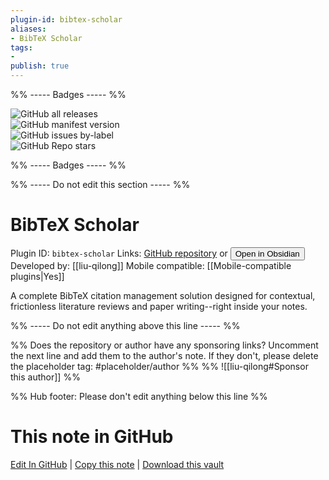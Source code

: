 ```yaml
---
plugin-id: bibtex-scholar
aliases:
- BibTeX Scholar
tags: 
- 
publish: true
---
```


%% ----- Badges ----- %%

![GitHub all releases](https://img.shields.io/github/downloads/liu-qilong/bibtex-scholar/total?color=573E7A&logo=github&style=for-the-badge)   
![GitHub manifest version](https://img.shields.io/github/manifest-json/v/liu-qilong/bibtex-scholar?color=573E7A&logo=github&style=for-the-badge)   
![GitHub issues by-label](https://img.shields.io/github/issues/liu-qilong/bibtex-scholar/help%20wanted?color=573E7A&logo=github&style=for-the-badge)   
![GitHub Repo stars](https://img.shields.io/github/stars/liu-qilong/bibtex-scholar?color=573E7A&logo=github&style=for-the-badge)

%% ----- Badges ----- %%

%% ----- Do not edit this section ----- %%

# BibTeX Scholar

Plugin ID: `bibtex-scholar`
Links: [GitHub repository](https://github.com/liu-qilong/bibtex-scholar) or [<button id=HH>Open in Obsidian</button>](obsidian://show-plugin?id=bibtex-scholar)
Developed by: [[liu-qilong]]
Mobile compatible: [[Mobile-compatible plugins|Yes]]

A complete BibTeX citation management solution designed for contextual, frictionless literature reviews and paper writing--right inside your notes.

%% ----- Do not edit anything above this line ----- %% 

%% Does the repository or author have any sponsoring links? Uncomment the next line and add them to the author's note. If they don't, please delete the placeholder tag: #placeholder/author %%
%% ![[liu-qilong#Sponsor this author]] %%

%% Hub footer: Please don't edit anything below this line %%

# This note in GitHub

<span class="git-footer">[Edit In GitHub](https://github.dev/obsidian-community/obsidian-hub/blob/main/02%20-%20Community%20Expansions/02.05%20All%20Community%20Expansions/Plugins/bibtex-scholar.md "git-hub-edit-note") | [Copy this note](https://raw.githubusercontent.com/obsidian-community/obsidian-hub/main/02%20-%20Community%20Expansions/02.05%20All%20Community%20Expansions/Plugins/bibtex-scholar.md "git-hub-copy-note") | [Download this vault](https://github.com/obsidian-community/obsidian-hub/archive/refs/heads/main.zip "git-hub-download-vault") </span>

